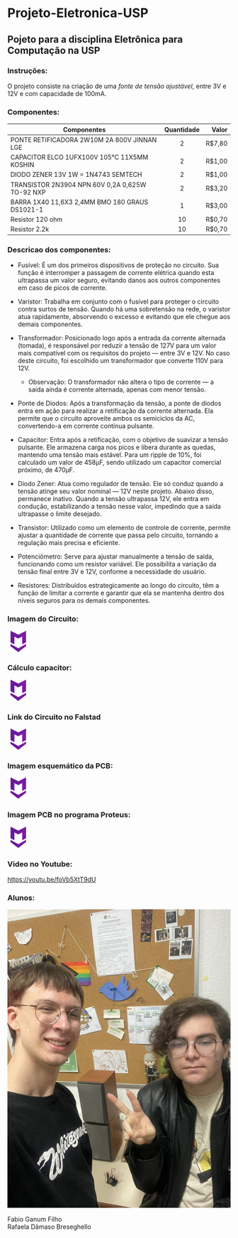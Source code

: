 # Projeto-Eletronica-USP
## Pojeto para a disciplina Eletrônica para Computação na USP
### Instruções:
O projeto consiste na criação de uma *fonte de tensão ajustável*, entre 3V e 12V e com capacidade de 100mA.

### Componentes:
| Componentes   | Quantidade    | Valor |
| ------------- |:-------------:| -----:|
| PONTE RETIFICADORA 2W10M 2A 800V JINNAN LGE    | 2 | R$7,80 |
| CAPACITOR ELCO 1UFX100V 105°C 11X5MM KOSHIN       | 2      |   R$1,00 |
| DIODO ZENER 13V 1W = 1N4743 SEMTECH | 2      |   R$1,00 |
|TRANSISTOR 2N3904 NPN 60V 0,2A 0,625W TO-92 NXP | 2| R$3,20
| BARRA 1X40 11,6X3 2,4MM BMO 180 GRAUS DS1021-1  | 1| R$3,00
| Resistor 120 ohm | 10| R$0,70
| Resistor 2.2k |10 | R$0,70

### Descricao dos componentes: 

* Fusível: É um dos primeiros dispositivos de proteção no circuito. Sua função é interromper a passagem de corrente elétrica quando esta ultrapassa um valor seguro, evitando danos aos outros componentes em caso de picos de corrente.

- Varistor: Trabalha em conjunto com o fusível para proteger o circuito contra surtos de tensão. Quando há uma sobretensão na rede, o varistor atua rapidamente, absorvendo o excesso e evitando que ele chegue aos demais componentes.

- Transformador: Posicionado logo após a entrada da corrente alternada (tomada), é responsável por reduzir a tensão de 127V para um valor mais compatível com os requisitos do projeto — entre 3V e 12V. No caso deste circuito, foi escolhido um transformador que converte 110V para 12V.

  * Observação: O transformador não altera o tipo de corrente — a saída ainda é corrente alternada, apenas com menor tensão.

- Ponte de Diodos: Após a transformação da tensão, a ponte de diodos entra em ação para realizar a retificação da corrente alternada. Ela permite que o circuito aproveite ambos os semiciclos da AC, convertendo-a em corrente contínua pulsante.  

- Capacitor: Entra após a retificação, com o objetivo de suavizar a tensão pulsante. Ele armazena carga nos picos e libera durante as quedas, mantendo uma tensão mais estável. Para um ripple de 10%, foi calculado um valor de 458μF, sendo utilizado um capacitor comercial próximo, de 470μF.

- Diodo Zener: Atua como regulador de tensão. Ele só conduz quando a tensão atinge seu valor nominal — 12V neste projeto. Abaixo disso, permanece inativo. Quando a tensão ultrapassa 12V, ele entra em condução, estabilizando a tensão nesse valor, impedindo que a saída ultrapasse o limite desejado.

- Transistor: Utilizado como um elemento de controle de corrente, permite ajustar a quantidade de corrente que passa pelo circuito, tornando a regulação mais precisa e eficiente.

- Potenciômetro: Serve para ajustar manualmente a tensão de saída, funcionando como um resistor variável. Ele possibilita a variação da tensão final entre 3V e 12V, conforme a necessidade do usuário.

- Resistores: Distribuídos estrategicamente ao longo do circuito, têm a função de limitar a corrente e garantir que ela se mantenha dentro dos níveis seguros para os demais componentes.

### Imagem do Circuito:

![alt text](https://github.com/adam-p/markdown-here/raw/master/src/common/images/icon48.png "Logo Title Text 1")

### Cálculo capacitor:

![alt text](https://github.com/adam-p/markdown-here/raw/master/src/common/images/icon48.png "Logo Title Text 1")

### Link do Circuito no Falstad

![alt text](https://github.com/adam-p/markdown-here/raw/master/src/common/images/icon48.png "Logo Title Text 1")

### Imagem esquemático da PCB:

![alt text](https://github.com/adam-p/markdown-here/raw/master/src/common/images/icon48.png "Logo Title Text 1")

### Imagem PCB no programa Proteus:

![alt text](https://github.com/adam-p/markdown-here/raw/master/src/common/images/icon48.png "Logo Title Text 1")

### Video no Youtube:

https://youtu.be/foVb5XtT9dU

### Alunos:

![alt text](https://github.com/FabioGanum/Projeto-Eletronica-USP/blob/Pojeto-1/WhatsApp%20Image%202025-07-12%20at%2013.58.13.jpeg "Logo Title Text 1")

Fabio Ganum Filho  
Rafaela Dãmaso Breseghello
